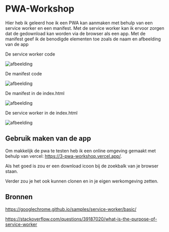 # PWA-Workshop
Hier heb ik geleerd hoe ik een PWA kan aanmaken met behulp van een service worker en een manifest. 
Met de service worker kan ik ervoor zorgen dat de gedownload kan worden via de browser als een app.
Met de manifest geef ik de benodigde elementen toe zoals de naam en afbeelding van de app

De service worker code

![afbeelding](https://github.com/zupskaboi/PWA-Workshop/assets/43807140/7774f6f7-342e-4087-83ef-825b59567cb8)

De manifest code

![afbeelding](https://github.com/zupskaboi/PWA-Workshop/assets/43807140/be6c39ba-3e7b-4cb7-a7c8-226712ba6e32)

De manifest in de index.html

![afbeelding](https://github.com/zupskaboi/PWA-Workshop/assets/43807140/2b91d2f5-e3fa-4d64-9da3-1384b43797b2)

De service worker in de index.html

![afbeelding](https://github.com/zupskaboi/PWA-Workshop/assets/43807140/d177eceb-2ebd-45d5-9b1e-121b16466d19)


## Gebruik maken van de app
Om makkelijk de pwa te testen heb ik een online omgeving gemaakt met behulp van vercel: https://3-pwa-workshop.vercel.app/.

Als het goed is zou er een download icoon bij de zoekbalk van je browser staan.

Verder zou je het ook kunnen clonen en in je eigen werkomgeving zetten.

## Bronnen
https://googlechrome.github.io/samples/service-worker/basic/

https://stackoverflow.com/questions/39187020/what-is-the-purpose-of-service-worker
